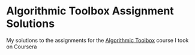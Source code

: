 # Algorithmic Toolbox Assignment Solutions
My solutions to the assignments for the [Algorithmic Toolbox][1] course I took on Coursera

[1]: https://www.coursera.org/learn/algorithmic-toolbox
